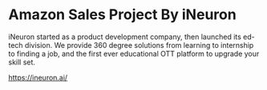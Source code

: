 # Amazon Sales Project By iNeuron

iNeuron started as a product development company, then launched its ed-tech division. We provide 360 degree solutions from learning to internship to finding a job, and the first ever educational OTT platform to upgrade your skill set.

https://ineuron.ai/
